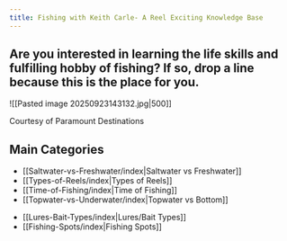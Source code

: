 ```yaml
---
title: Fishing with Keith Carle- A Reel Exciting Knowledge Base
---
```

## Are you interested in learning the life skills and fulfilling hobby of fishing? If so, drop a line because this is the place for you.

![[Pasted image 20250923143132.jpg|500]]

Courtesy of Paramount Destinations
## Main Categories

* [[Saltwater-vs-Freshwater/index|Saltwater vs Freshwater]]
* [[Types-of-Reels/index|Types of Reels]]
* [[Time-of-Fishing/index|Time of Fishing]]
* [[Topwater-vs-Underwater/index|Topwater vs Bottom]]
- [[Lures-Bait-Types/index|Lures/Bait Types]]
- [[Fishing-Spots/index|Fishing Spots]]

